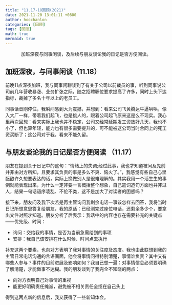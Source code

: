 ```yaml
---
title: "11.17-18回顾(2021)"
date: 2021-11-20 13:01:11 +0800
author: hoochanlon
categories: [回顾]
tags: [回顾]
math: true
mermaid: true
---
```


<p style="text-align:center">加班深夜与同事闲谈，及后续与朋友谈论我的日记是否方便阅读。</p>  <!-- more -->

## 加班深夜，与同事闲谈（11.18）

前晚11点深夜加班，我与同事闲聊谈到了有关于公司以前裁员的事，听到同事说公司前几年营收暴涨、业务扩张之际，随之招聘职位要求提高了许多，同时上头下达指标，裁掉了多名十年以上的老员工。

同事话音刚停住，我瞬间感到大为震撼，并想到：看来公司飞黄腾达牛逼哄哄，像入大厂一样，带着我们起飞，也是挑人的，跟着公司起飞原来这是么不现实。我心里再次回想：看来实际上我也并不稳定，公司又经常延期发工资放好几天，我也不小了，但也算年轻，能力也有很多需要提升的，可不能被这公司当时合同上的死工资买断了；这公司对于我，看来不能久留。

## 与朋友谈论我的日记是否方便阅读 （11.17）

朋友在提到关于日记中的这句：“情绪上的失调;经过此事，我也才知道被问及先前并非由对方所知，且要求其负责的事是多么不爽、恼火了。”，我感觉有些自己心里酝酿许久想要表达的话，实际上换做别人是很难理解的。其实我用一个活生生的事例就能表现出来，为什么一定非要一言概括整个想象，自己遣词造句方面也并非过人，结果一句话语序凌乱、不伦不类，这不是加大了对读者的困惑吗？

接下来，朋友问及我下次若是再主管询问我剩余电话一事该怎样去回答，我将当时日记所想意思答复给朋友，我的原话：已经测完过座位电话，还剩余多少个，要拿出文件对照才知道。朋友分析了后表示：我话中的内容也存在需要补充的关键点——优先级、时间：

* 询问：交给我的事情，是否为当前急需给到的事项
* 安排：我自己该安排在什么时候、时间点去执行

补充这两个要素，也向对方表明了我对事情的关注度及态度。我也由此联想到我的主管日常电话沟通的言语画面，他会将事情问得特别清楚，事情谁负责？其中又有哪些人参与？事件的目前进展及影响如何？我自己想一遍：对事情信息必须要明确了解清楚，才能做事不迷糊。我的朋友谈到了我完全不知晓的两点：

* 向对方表明自己对事情的重视
* 能更好明确责任摊派，避免被不相关责任全揽在自己头上

得到这两点新的信息后，我又获得了一些新知体会。
